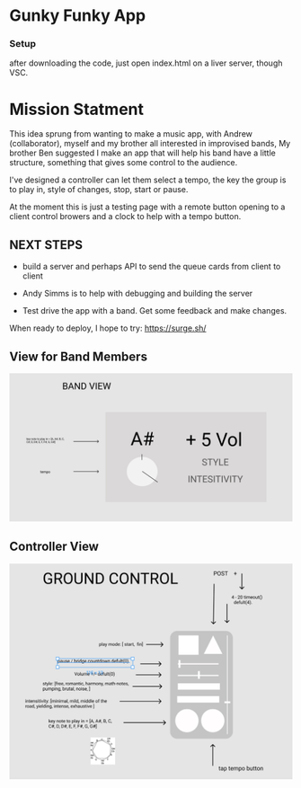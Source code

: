 # Gunky Funky App

### Setup

after downloading the code, just open index.html on a liver server, though VSC.


# Mission Statment

This idea sprung from wanting to make a music app, with Andrew (collaborator), myself and my brother all interested in improvised bands, My brother Ben suggested I make an app that will help his band have a little structure, something that gives some control to the audience. 

I've designed a controller can let them select a tempo, the key the group is to play in, style of changes, stop, start or pause. 

At the moment this is just a testing page with a remote button opening to a client control browers and a clock to help with a tempo button. 

## NEXT STEPS

* build a server and perhaps API to send the queue cards from client to client

* Andy Simms is to help with debugging and building the server

* Test drive the app with a band. Get some feedback and make changes.



When ready to deploy, I hope to try: https://surge.sh/

## View for Band Members
![](image/shuttle_panel.png)


## Controller View
![](public/image/ground_control.png)





